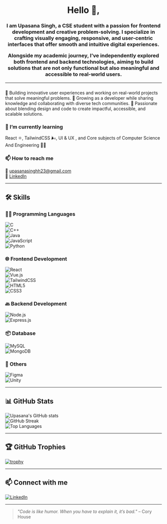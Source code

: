 <h1 align="center">Hello 👋,</h1>
<h3 align="center">I am Upasana Singh, a CSE student with a passion for frontend development and creative problem-solving. I specialize in crafting visually engaging, responsive, and user-centric interfaces that offer smooth and intuitive digital experiences.

Alongside my academic journey, I’ve independently explored both frontend and backend technologies, aiming to build solutions that are not only functional but also meaningful and accessible to real-world users.</h3>

---

### 
🔭 Building innovative user experiences and working on real-world projects that solve meaningful problems.
🌱 Growing as a developer while sharing knowledge and collaborating with diverse tech communities.
🚀 Passionate about blending design and code to create impactful, accessible, and scalable solutions.

### 🌱 I’m currently learning  
React ⚛️, TailwindCSS 🌬️, UI & UX , and Core subjects of Computer Science And Engineering 👨‍💻


### 📫 How to reach me  
📧 upasanasinghh23@gmail.com  
📱 [LinkedIn](https://www.linkedin.com/in/upasana-singh-0826372a9)


---

## 🛠️ Skills

### 👨‍💻 Programming Languages  
![C](https://img.shields.io/badge/c-00599C?style=flat&logo=c&logoColor=white)  
![C++](https://img.shields.io/badge/c++-00599C?style=flat&logo=c%2B%2B&logoColor=white)  
![Java](https://img.shields.io/badge/java-007396?style=flat&logo=java&logoColor=white)  
![JavaScript](https://img.shields.io/badge/javascript-F7DF1E?style=flat&logo=javascript&logoColor=black)  
![Python](https://img.shields.io/badge/python-3776AB?style=flat&logo=python&logoColor=white)

### 🌐 Frontend Development  
![React](https://img.shields.io/badge/react-61DAFB?style=flat&logo=react&logoColor=black)  
![Vue.js](https://img.shields.io/badge/vuejs-4FC08D?style=flat&logo=vue.js&logoColor=white)  
![TailwindCSS](https://img.shields.io/badge/tailwindcss-38B2AC?style=flat&logo=tailwind-css&logoColor=white)  
![HTML5](https://img.shields.io/badge/html5-E34F26?style=flat&logo=html5&logoColor=white)  
![CSS3](https://img.shields.io/badge/css3-1572B6?style=flat&logo=css3&logoColor=white)

### 🔙 Backend Development  
![Node.js](https://img.shields.io/badge/node.js-339933?style=flat&logo=node.js&logoColor=white)  
![Express.js](https://img.shields.io/badge/express.js-000000?style=flat&logo=express&logoColor=white)

### 📦 Database  
![MySQL](https://img.shields.io/badge/mysql-4479A1?style=flat&logo=mysql&logoColor=white)  
![MongoDB](https://img.shields.io/badge/mongodb-47A248?style=flat&logo=mongodb&logoColor=white)

### 🧩 Others  
![Figma](https://img.shields.io/badge/figma-F24E1E?style=flat&logo=figma&logoColor=white)  
![Unity](https://img.shields.io/badge/unity-000000?style=flat&logo=unity&logoColor=white)

---

## 📊 GitHub Stats  
![Upasana's GitHub stats](https://github-readme-stats.vercel.app/api?username=Upasana-1204&show_icons=true&theme=tokyonight)  
![GitHub Streak](https://github-readme-streak-stats.herokuapp.com/?user=Upasana-1204&theme=tokyonight)  
![Top Languages](https://github-readme-stats.vercel.app/api/top-langs/?username=Upasana-1204&layout=compact&theme=tokyonight)

---

## 🏆 GitHub Trophies  
[![trophy](https://github-profile-trophy.vercel.app/?username=Upasana-1204&theme=algolia)](https://github.com/ryo-ma/github-profile-trophy)

---

## 📫 Connect with me  
[![LinkedIn](https://img.shields.io/badge/linkedin-%230077B5.svg?style=flat&logo=linkedin&logoColor=white)](https://www.linkedin.com/in/upasana-singh-0826372a9)  

---

> *"Code is like humor. When you have to explain it, it’s bad."* – Cory House

